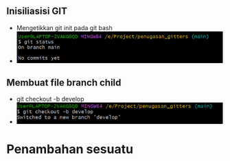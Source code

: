 ## Inisiliasisi GIT
- Mengetikkan git init pada git bash
- ![title](Images/Screenshot%202024-02-28%20135625.png)
## Membuat file branch child
- git checkout -b develop
- ![ss2](Images/ss2.png)

# Penambahan sesuatu